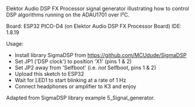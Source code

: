 Elektor Audio DSP FX Processor signal generator illustrating how to control DSP algorithms running on the ADAU1701 over I²C.

Board: ESP32 PICO-D4 (on Elektor Audio DSP FX Processor Board)
IDE: 1.8.19

Usage:
- Install library SigmaDSP from https://github.com/MCUdude/SigmaDSP
- Set JP1 ('DSP clock') to position 'X1' (pins 1 & 2)
- Set JP2 away from 'Selfboot' (i.e. *not* Selfboot, pins 1 & 2)
- Upload this sketch to ESP32
- Wait for LED1 to start blinking at a rate of 1 Hz
- Connect headphones or amplifier to K3 and enjoy

Adapted from SigmaDSP library example 5_Signal_generator.
